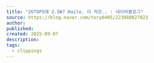 ```yaml
---
title: "26TOPS에 2.5W? Hailo, 이 작은.. : 네이버블로그"
source: https://blog.naver.com/tory0405/223880827023
author:
published:
created: 2025-09-07
description:
tags:
  - clippings
---
```

